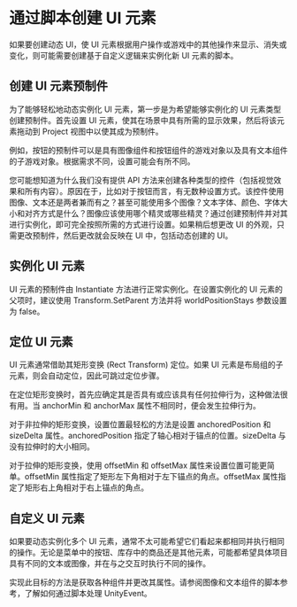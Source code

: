 # 通过脚本创建 UI 元素

如果要创建动态 UI，使 UI 元素根据用户操作或游戏中的其他操作来显示、消失或变化，则可能需要创建基于自定义逻辑来实例化新 UI 元素的脚本。


## 创建 UI 元素预制件

为了能够轻松地动态实例化 UI 元素，第一步是为希望能够实例化的 UI 元素类型创建预制件。首先设置 UI 元素，使其在场景中具有所需的显示效果，然后将该元素拖动到 Project 视图中以使其成为预制件。

例如，按钮的预制件可以是具有图像组件和按钮组件的游戏对象以及具有文本组件的子游戏对象。根据需求不同，设置可能会有所不同。

您可能想知道为什么我们没有提供 API 方法来创建各种类型的控件（包括视觉效果和所有内容）。原因在于，比如对于按钮而言，有无数种设置方式。该控件使用图像、文本还是两者兼而有之？甚至可能使用多个图像？文本字体、颜色、字体大小和对齐方式是什么？图像应该使用哪个精灵或哪些精灵？通过创建预制件并对其进行实例化，即可完全按照所需的方式进行设置。如果稍后想更改 UI 的外观，只需更改预制件，然后更改就会反映在 UI 中，包括动态创建的 UI。


## 实例化 UI 元素

UI 元素的预制件由 Instantiate 方法进行正常实例化。在设置实例化的 UI 元素的父项时，建议使用 Transform.SetParent 方法并将 worldPositionStays 参数设置为 false。


## 定位 UI 元素

UI 元素通常借助其矩形变换 (Rect Transform) 定位。如果 UI 元素是布局组的子元素，则会自动定位，因此可跳过定位步骤。

在定位矩形变换时，首先应确定其是否具有或应该具有任何拉伸行为，这种做法很有用。当 anchorMin 和 anchorMax 属性不相同时，便会发生拉伸行为。

对于非拉伸的矩形变换，设置位置最轻松的方法是设置 anchoredPosition 和 sizeDelta 属性。anchoredPosition 指定了轴心相对于锚点的位置。sizeDelta 与没有拉伸时的大小相同。

对于拉伸的矩形变换，使用 offsetMin 和 offsetMax 属性来设置位置可能更简单。offsetMin 属性指定了矩形左下角相对于左下锚点的角点。offsetMax 属性指定了矩形右上角相对于右上锚点的角点。


## 自定义 UI 元素

如果要动态实例化多个 UI 元素，通常不太可能希望它们看起来都相同并执行相同的操作。无论是菜单中的按钮、库存中的商品还是其他元素，可能都希望具体项目具有不同的文本或图像，并在与之交互时执行不同的操作。

实现此目标的方法是获取各种组件并更改其属性。请参阅图像和文本组件的脚本参考，了解如何通过脚本处理 UnityEvent。
